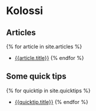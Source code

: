 # Kolossi

## Articles

{% for article in site.articles %}
* [{{article.title}}]({{article.url}})
{% endfor %}


## Some quick tips

{% for quicktip in site.quicktips %}
* [{{quicktip.title}}]({{quicktip.url}})
{% endfor %}